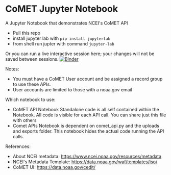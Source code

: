 # CoMET Jupyter Notebook
A Jupyter Notebook that demonstrates NCEI's CoMET API
- Pull this repo
- install jupyter lab with ```pip install jupyterlab```
- from shell run jupter with command ```jupyter-lab```

Or you can run a live interactive session here; your changes will not be saved between sessions. 
[![Binder](https://mybinder.org/badge_logo.svg)](https://mybinder.org/v2/gh/jerrilynnreeves/CoMET-Jupyter-Notebook.git/HEAD)

Notes:
- You must have a CoMET User account and be assigned a record group to use these APIs.
- User accounts are limited to those with a noaa.gov email

Which notebook to use:
- CoMET API Notebook Standalone code is all self contained within the Notebook. All code is visible for each API call. You can share just this file with others
- Comet APIs Notebook is dependent on comet_api.py and the uploads and exports folder. This notebook hides the actual code running the API calls.

References:
- About NCEI metadata: https://www.ncei.noaa.gov/resources/metadata
- NCEI's Metadata Template: https://data.noaa.gov/waf/templates/iso/
- CoMET UI: https://data.noaa.gov/cedit/
